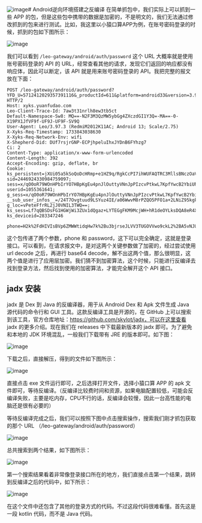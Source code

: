 ![image](https://github.com/user-attachments/assets/361e1b8a-fbf1-47a9-a59b-a06a732e77d8)# Android逆向环境搭建之反编译
在简单抓包中，我们实际上可以抓到一些 APP 的包，但是这些包中携带的数据是加密的，不是明文的，我们无法通过修改抓到的包来进行测试。比如，我这里以小猿口算APP为例，在账号密码登录的时候，抓到的包如下图所示：

![image](https://github.com/user-attachments/assets/61318c5b-cdc1-4547-95f8-d36ef55e081b)

我们可以看到 `/leo-gateway/android/auth/password` 这个 URL 大概率就是使用账号密码登录的 API 的 URL，经常查看其他的请求，发现它们返回的响应都没有响应体，因此可以断定，该 API 就是用来账号密码登录的 API。我把完整的报文放在下面：

    POST /leo-gateway/android/auth/password?YFD_U=5712412029357391116&_productId=611&platform=android33&version=3.97.3&vendor=xiao_mi&deviceCategory=phone&av=5&isBackground=0&sign=b9bc7f57dd152206c7fa5bda46a4e89d HTTP/2
    Host: xyks.yuanfudao.com
    Leo-Client-Trace-Id: 7aw3t31nrlh8ew3tb5ct
    Default-Namespace-Sw8: MQ==-N2F3M3QzMW5ybGg4ZXczdGI1Y3Q=-MA==-0-X19PX1JfVF9f-UF9J-UF9F-SV9Q
    User-Agent: Leo/3.97.3 (RedmiM2012K11AC; Android 13; Scale/2.75)
    X-Xyks-Req-Timestamp: 1733843038630
    X-Xyks-Req-Network-Env: wifi
    X-Shepherd-Did: DUf7rsjrGNP-ECPjhpeluIhxJYDnB6FYhzg7
    Ci: 2
    Content-Type: application/x-www-form-urlencoded
    Content-Length: 392
    Accept-Encoding: gzip, deflate, br
    Cookie: ks_persistent=jXUi05a5kSoQoDcHRmp+e1HZ9q/RgkCcPI7ihWUFAQTRC3MllsBNczOaVLhthzPxc2+TeowlsB17P4PIpfXNQNgaBluClWXsgnAeqO6H3Uo=; sid=2446924330984759097; sess=x/qO0oR79WOnHPbIrYO7HBpKgEu4pnJlOuttyVNnJpPIzcvPtkwL7KpfYwcB2YbiUhVDjrybATMrRPG7/ZqIcNru9KvDS8GeuG0vNFAJqlI=; userid=1055361641; g_sess=x/qO0oR79WOnHPbIrYO7HBpKgEu4pnJlOuttyVNnJpPIzcvPtkwL7KpfYwcB2YbiUhVDjrybATMrRPG7/ZqIcA2ncdmptJwPxlbbUj3fDd67cWFPREUKCMSRhDdaENK1; __sub_user_infos__=/24T7Ovgtuud9LSYuz4IE/a06WwvM8rPZQO5PFO1a+2LNiZ95kgk1BpjYanVG9EveEiqnYyK7mMQugDnIaPolQ==; g_loc=vPeteFfrRL2jJ0VNIL3TWQ==; ks_sess=Lf7qQBSDsFG1HGWjWi3ZUx1dQgaz+LYTEGgFKM9McjWH+hR1deOYLksDQA8eR4XB; ks_deviceid=283347246
    
    phone=H2k%2FdHIVIsBVp6ZMWWtidqHw7k%2Bu3bjrseJLVV3TUGOVVwo9ckL2%2BA5vNJUlu7YTYWO3kUc%2Bkb8o%2Fd5tWnr6CtAQ%2B11acrNIUaK8nbxvp3fBZAUilRUpwJY7tr%2FGZzyFzx7evHBNkQzQx0fzbNBzJJyOoi1f6khO78epE3b2kQQ%3D&password=T%2BCEcKdQk41l1QskCvF8d1cEqDyVFc6AReASO7X8QS%2FH%2BWoIs00tYeDCck%2Bq7KTmhEiBF3qHkPujXOXa5dRYyhL4v7dlqTWjbVVgw%2FJTn99ZnMngQYgbF0%2Bc878XDJiEFcuUcjnjaUWH7sBSzT2fRCsoa2p9Q83If2O7ozcB%2Bog%3D

这个包传递了两个参数，phone 和 password，这下可以完全确定，这就是登录接口。可以看到，在请求报文中，是对这两个关键参数做了加密的，经过尝试使用 url decode 之后，再进行 base64 decode，解不出这两个值，那么很明显，这两个值是进行了应用层加密。我们猜不到加密算法，这个时候，只能进行反编译去找到登录方法，然后找到使用的加密算法，才能完全解开这个 API 接口。
## jadx 安装
jadx 是 Dex 到 Java 的反编译器，用于从 Android Dex 和 Apk 文件生成 Java 源代码的命令行和 GUI 工具。这款反编译工具是开源的，在 GitHub 上可以搜索到该工具，官方仓库地址：https://github.com/skylot/jadx，可以在这里查看 jadx 的更多介绍。现在我们在 releases 中下载最新版本的 jadx 即可。为了避免和本地的 JDK 环境混乱，一般我们下载带有 JRE 的版本即可。如下图：

![image](https://github.com/user-attachments/assets/e5b69adb-09ff-4918-b186-b696fe4db50b)

下载之后，直接解压，得到的文件如下图所示：

![image](https://github.com/user-attachments/assets/421b019e-87fb-4f28-9db8-3aaa7ab09c5a)

直接点击 exe 文件运行即可，之后选择打开文件，选择小猿口算 APP 的 apk 文件即可，等待反编译。（反编译比较费时间和资源，如果电脑配置较低，可能会反编译失败，主要是吃内存，CPU不行的话，反编译会较慢，因此一台高性能的电脑还是很有必要的）

等待反编译完成之后，我们可以按照下图中点击搜索操作，搜索我们刚才抓包获取的那个 URL （/leo-gateway/android/auth/password）

![image](https://github.com/user-attachments/assets/6900d7fd-521d-4443-bde8-d965036db935)

总共搜索到两个结果，如下图所示：

![image](https://github.com/user-attachments/assets/02b87496-affc-429f-88a9-c1830b42aef7)

第一个搜索结果看着非常像登录接口所在的地方，我们直接点击第一个结果，跳转到反编译之后的代码中，如下所示：

![image](https://github.com/user-attachments/assets/5ab39d28-e605-48f6-9b16-b5b6b6472cd4)

在这个文件中还包含了其他的登录方式的代码。不过这段代码很难看懂。首先这是一段 kotlin 代码，而不是 Java 代码。
